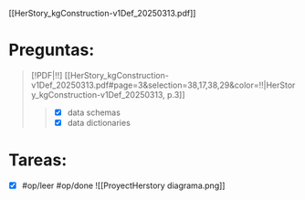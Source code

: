 [[HerStory_kgConstruction-v1Def_20250313.pdf]]

# Preguntas:
>  [!PDF|!!] [[HerStory_kgConstruction-v1Def_20250313.pdf#page=3&selection=38,17,38,29&color=!!|HerStory_kgConstruction-v1Def_20250313, p.3]]
> > - [x] data schemas
> > - [x] data dictionaries
# Tareas: 
 - [x] #op/leer  #op/done  ![[ProyectHerstory diagrama.png]] 
